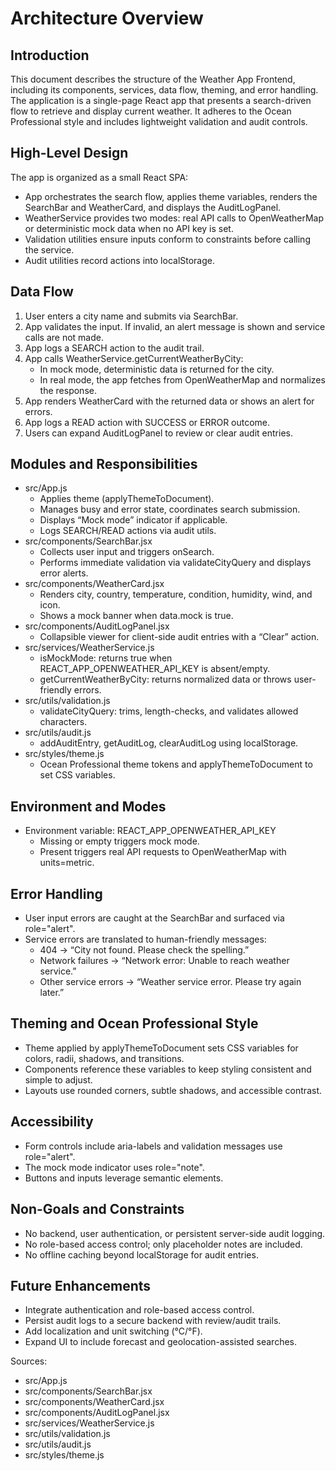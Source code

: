 # Architecture Overview

## Introduction
This document describes the structure of the Weather App Frontend, including its components, services, data flow, theming, and error handling. The application is a single-page React app that presents a search-driven flow to retrieve and display current weather. It adheres to the Ocean Professional style and includes lightweight validation and audit controls.

## High-Level Design
The app is organized as a small React SPA:
- App orchestrates the search flow, applies theme variables, renders the SearchBar and WeatherCard, and displays the AuditLogPanel.
- WeatherService provides two modes: real API calls to OpenWeatherMap or deterministic mock data when no API key is set.
- Validation utilities ensure inputs conform to constraints before calling the service.
- Audit utilities record actions into localStorage.

## Data Flow
1. User enters a city name and submits via SearchBar.
2. App validates the input. If invalid, an alert message is shown and service calls are not made.
3. App logs a SEARCH action to the audit trail.
4. App calls WeatherService.getCurrentWeatherByCity:
   - In mock mode, deterministic data is returned for the city.
   - In real mode, the app fetches from OpenWeatherMap and normalizes the response.
5. App renders WeatherCard with the returned data or shows an alert for errors.
6. App logs a READ action with SUCCESS or ERROR outcome.
7. Users can expand AuditLogPanel to review or clear audit entries.

## Modules and Responsibilities
- src/App.js
  - Applies theme (applyThemeToDocument).
  - Manages busy and error state, coordinates search submission.
  - Displays “Mock mode” indicator if applicable.
  - Logs SEARCH/READ actions via audit utils.
- src/components/SearchBar.jsx
  - Collects user input and triggers onSearch.
  - Performs immediate validation via validateCityQuery and displays error alerts.
- src/components/WeatherCard.jsx
  - Renders city, country, temperature, condition, humidity, wind, and icon.
  - Shows a mock banner when data.mock is true.
- src/components/AuditLogPanel.jsx
  - Collapsible viewer for client-side audit entries with a “Clear” action.
- src/services/WeatherService.js
  - isMockMode: returns true when REACT_APP_OPENWEATHER_API_KEY is absent/empty.
  - getCurrentWeatherByCity: returns normalized data or throws user-friendly errors.
- src/utils/validation.js
  - validateCityQuery: trims, length-checks, and validates allowed characters.
- src/utils/audit.js
  - addAuditEntry, getAuditLog, clearAuditLog using localStorage.
- src/styles/theme.js
  - Ocean Professional theme tokens and applyThemeToDocument to set CSS variables.

## Environment and Modes
- Environment variable: REACT_APP_OPENWEATHER_API_KEY
  - Missing or empty triggers mock mode.
  - Present triggers real API requests to OpenWeatherMap with units=metric.

## Error Handling
- User input errors are caught at the SearchBar and surfaced via role="alert".
- Service errors are translated to human-friendly messages:
  - 404 → “City not found. Please check the spelling.”
  - Network failures → “Network error: Unable to reach weather service.”
  - Other service errors → “Weather service error. Please try again later.”

## Theming and Ocean Professional Style
- Theme applied by applyThemeToDocument sets CSS variables for colors, radii, shadows, and transitions.
- Components reference these variables to keep styling consistent and simple to adjust.
- Layouts use rounded corners, subtle shadows, and accessible contrast.

## Accessibility
- Form controls include aria-labels and validation messages use role="alert".
- The mock mode indicator uses role="note".
- Buttons and inputs leverage semantic elements.

## Non-Goals and Constraints
- No backend, user authentication, or persistent server-side audit logging.
- No role-based access control; only placeholder notes are included.
- No offline caching beyond localStorage for audit entries.

## Future Enhancements
- Integrate authentication and role-based access control.
- Persist audit logs to a secure backend with review/audit trails.
- Add localization and unit switching (°C/°F).
- Expand UI to include forecast and geolocation-assisted searches.

Sources:
- src/App.js
- src/components/SearchBar.jsx
- src/components/WeatherCard.jsx
- src/components/AuditLogPanel.jsx
- src/services/WeatherService.js
- src/utils/validation.js
- src/utils/audit.js
- src/styles/theme.js
